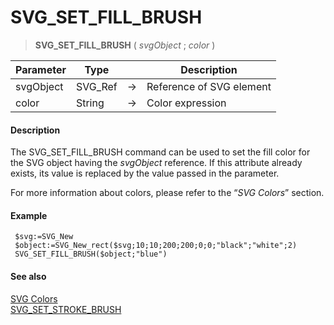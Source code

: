 # SVG_SET_FILL_BRUSH

>**SVG_SET_FILL_BRUSH** ( *svgObject* ; *color* )

| Parameter | Type |  | Description |
| --- | --- | --- | --- |
| svgObject | SVG_Ref | &#8594; | Reference of SVG element |
| color | String | &#8594; | Color expression |



#### Description 

The SVG\_SET\_FILL\_BRUSH command can be used to set the fill color for the SVG object having the *svgObject* reference. If this attribute already exists, its value is replaced by the value passed in the parameter.

For more information about colors, please refer to the “*SVG Colors*” section.

#### Example 

```4d
 $svg:=SVG_New
 $object:=SVG_New_rect($svg;10;10;200;200;0;0;"black";"white";2)
 SVG_SET_FILL_BRUSH($object;"blue")
```

#### See also 

[SVG Colors](../SVG%20Colors.md)   
[SVG\_SET\_STROKE\_BRUSH](SVG_SET_STROKE_BRUSH.md)  
